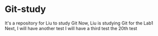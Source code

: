 # Git-study
It's a repository for Liu to study Git
Now, Liu is studying Git for the Lab1
Next, I will have another test
I will have a third test
the 20th test
